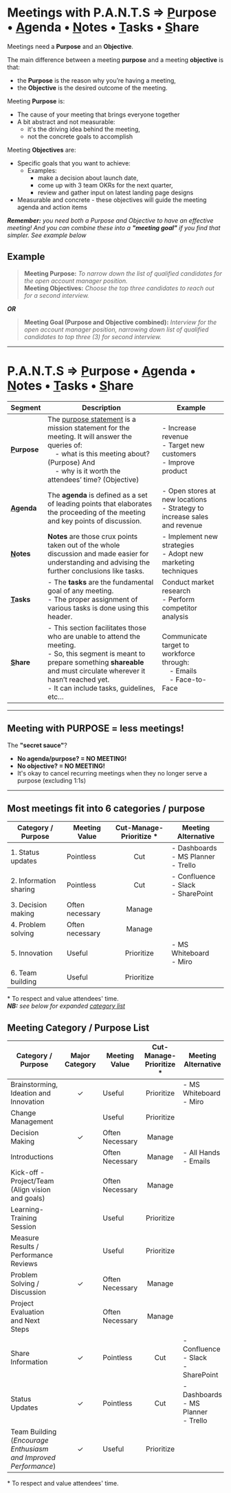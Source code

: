 # Meetings with P.A.N.T.S &rArr; <u>P</u>urpose &bullet; <u>A</u>genda &bullet; <u>N</u>otes &bullet; <u>T</u>asks &bullet; <u>S</u>hare
Meetings need a **Purpose** and an **Objective**.  

The main difference between a meeting **purpose** and a meeting **objective** is that:
- the **Purpose** is the reason why you’re having a meeting, 
- the **Objective** is the desired outcome of the meeting.

Meeting **Purpose** is:  
  - The cause of your meeting that brings everyone together
  - A bit abstract and not measurable:
    - it's the driving idea behind the meeting, 
    - not the concrete goals to accomplish

Meeting **Objectives** are:  
  - Specific goals that you want to achieve:
    - Examples:
      - make a decision about launch date, 
      - come up with 3 team OKRs for the next quarter, 
      - review and gather input on latest landing page designs
  - Measurable and concrete - these objectives will guide the meeting agenda and action items

_**Remember:** you need both a Purpose and Objective to have an effective meeting! And you can combine these into a **"meeting goal"** if you find that simpler. See example below_

## **Example**  
> **Meeting Purpose:** _To narrow down the list of qualified candidates for the open account manager position._  
> **Meeting Objectives:**  _Choose the top three candidates to reach out for a second interview._  

_**OR**_

> **Meeting Goal (Purpose and Objective combined):**  _Interview for the open account manager position, narrowing down list of qualified candidates to top three (3) for second interview._

***

# P.A.N.T.S &rArr; <u>P</u>urpose &bullet; <u>A</u>genda &bullet; <u>N</u>otes &bullet; <u>T</u>asks &bullet; <u>S</u>hare
**Segment** | **Description** | **Example**
----------- | --------------- | -----------
**<u>P</u>urpose** | The [<u>purpose</u> statement](https://slidemodel.com/purpose-statement-presentation/) is a mission statement for the meeting. It will answer the queries of:<br/>&nbsp;&nbsp;&nbsp;&nbsp;- what is this meeting about? (Purpose) And<br/>&nbsp;&nbsp;&nbsp;&nbsp;- why is it worth the attendees’ time? (Objective) | - Increase revenue<br/>- Target new customers<br/>- Improve product
**<u>A</u>genda** | The **agenda** is defined as a set of leading points that elaborates the proceeding of the meeting and key points of discussion. | - Open stores at new locations<br/>- Strategy to increase sales and revenue
**<u>N</u>otes** | **Notes** are those crux points taken out of the whole discussion and made easier for understanding and advising the further conclusions like tasks. | - Implement new strategies<br/>- Adopt new marketing techniques
**<u>T</u>asks** | - The **tasks** are the fundamental goal of any meeting.<br/>- The proper assignment of various tasks is done using this header. | Conduct market research<br/>- Perform competitor analysis
**<u>S</u>hare** | - This section facilitates those who are unable to attend the meeting.<br/>- So, this segment is meant to prepare something **shareable** and must circulate wherever it hasn’t reached yet.<br/>- It can include tasks, guidelines, etc…  | Communicate target to workforce through:<br/>&nbsp;&nbsp;&nbsp;&nbsp;- Emails<br/>&nbsp;&nbsp;&nbsp;&nbsp;- Face-to-Face

***

## Meeting with **PURPOSE** = less meetings!

The **"secret sauce"**?  
- **No agenda/purpose? = NO MEETING!**  
- **No objective? = NO MEETING!**  
- It's okay to cancel recurring meetings when they no longer serve a purpose (excluding 1:1s)  

***

## Most meetings fit into 6 categories / purpose
| Category / Purpose     | Meeting Value   | Cut-Manage-Prioritize \* | Meeting Alternative                        |
| ---------------------- | --------------- |:------------------------:| ------------------------------------------ |
| 1. Status updates      | Pointless       | Cut                      | - Dashboards<br/>- MS Planner<br/>- Trello |
| 2. Information sharing | Pointless       | Cut                      | - Confluence<br/>- Slack<br/>- SharePoint  |
| 3. Decision making     | Often necessary | Manage                   |                                            |
| 4. Problem solving     | Often necessary | Manage                   |                                            |
| 5. Innovation          | Useful          | Prioritize               | - MS Whiteboard<br/>- Miro                 |
| 6. Team building       | Useful          | Prioritize               |                                            |

\* To respect and value attendees' time.  
_**NB:** see below for expanded [category list](#meeting-purposecategory-list)_

## Meeting Category / Purpose List
| Category / Purpose                                                  | Major Category | Meeting Value          | Cut-Manage-Prioritize \* | Meeting Alternative                        |
| ------------------------------------------------------------------- |:--------------:| ---------------------- |:------------------------:| ------------------------------------------ |
| Brainstorming, Ideation and Innovation                              | &#10003;       | Useful                 | Prioritize               | - MS Whiteboard<br/>- Miro                 |
| Change Management                                                   |                | Useful                 | Prioritize               |                                            |
| Decision Making                                                     | &#10003;       | Often Necessary        | Manage                   |                                            |
| Introductions                                                       |                | Often Necessary        | Manage                   | - All Hands<br/>- Emails                   |
| Kick-off - Project/Team (Align vision and goals)                    |                | Often Necessary        | Manage                   |                                            |
| Learning-Training Session                                           |                | Useful                 | Prioritize               |                                            |
| Measure Results / Performance Reviews                               |                | Useful                 | Prioritize               |                                            |
| Problem Solving / Discussion                                        | &#10003;       | Often Necessary        | Manage                   |                                            |
| Project Evaluation and Next Steps                                   |                | Often Necessary        | Manage                   |                                            |
| Share Information                                                   | &#10003;       | Pointless              | Cut                      | - Confluence<br/>- Slack<br/>- SharePoint  |
| Status Updates                                                      | &#10003;       | Pointless              | Cut                      | - Dashboards<br/>- MS Planner<br/>- Trello |
| Team Building<br/>(_Encourage Enthusiasm and Improved Performance_) | &#10003;       | Useful                 | Prioritize               |                                            |

\* To respect and value attendees' time.